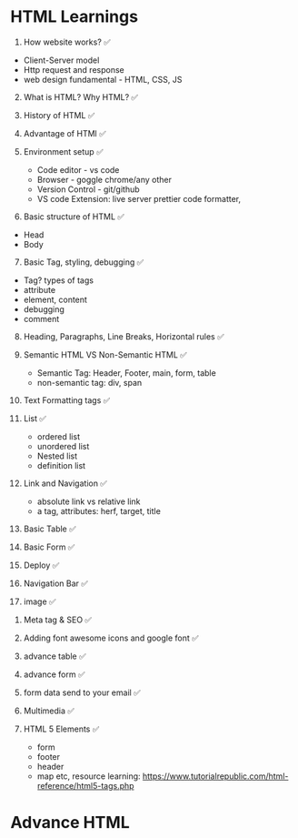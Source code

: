 # HTML Learnings


<!-- Basic HTML -->
 1. How website works?  ✅
  - Client-Server model
  - Http request and response
  - web design fundamental - HTML, CSS, JS

2. What is HTML? Why HTML? ✅
3. History of HTML ✅
4. Advantage of HTMl ✅
5. Environment setup ✅
    - Code editor - vs code
    - Browser - goggle chrome/any other
    - Version Control - git/github
    - VS code Extension: live server prettier code formatter,

6. Basic structure of HTML ✅
  - Head
  - Body
7. Basic Tag, styling, debugging ✅
  - Tag? types of tags
  - attribute
  - element, content
  - debugging
  - comment
8. Heading, Paragraphs, Line Breaks, Horizontal rules ✅
9. Semantic HTML VS Non-Semantic HTML ✅
    - Semantic Tag: Header, Footer, main, form, table
    - non-semantic tag: div, span
10. Text Formatting tags ✅

11. List ✅
    - ordered list
    - unordered list
    - Nested list
    - definition list
12. Link and Navigation ✅
    - absolute link vs relative link
    - a tag, attributes: herf, target, title
13. Basic Table ✅
14. Basic Form  ✅
15. Deploy ✅
16. Navigation Bar ✅
17. image ✅

<!--  -->

<!-- Intermediate HTML -->

1. Meta tag & SEO ✅

2. Adding font awesome icons and google font ✅

3. advance table ✅

4. advance form ✅

5. form data send to your email ✅

6. Multimedia ✅

7. HTML 5 Elements ✅
    - form
    - footer
    - header
    - map
    etc, resource learning: https://www.tutorialrepublic.com/html-reference/html5-tags.php


# Advance HTML